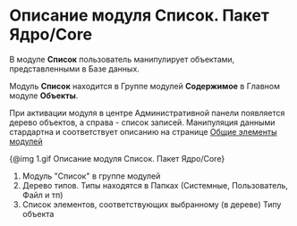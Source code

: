 # Описание модуля Список. Пакет Ядро/Core

В модуле **Список** пользователь манипулирует объектами, представленными в Базе данных.

Модуль **Список** находится в Группе модулей **Содержимое** в Главном модуле **Объекты**.


При активации модуля в центре Административной панели появляется дерево объектов, а справа - список записей. 
Манипуляция данными стардартна и соответствует описанию на странице 
[Общие элементы модулей](#!/guide/guide_user_modules_common_elements)

{@img 1.gif Описание модуля Список. Пакет Ядро/Core}

1. Модуль "Список" в группе модулей
2. Дерево типов. Типы находятся в Папках (Системные, Пользователь, Файл и тп)
3. Список элементов, соответствующих выбранному (в дереве) Типу объекта